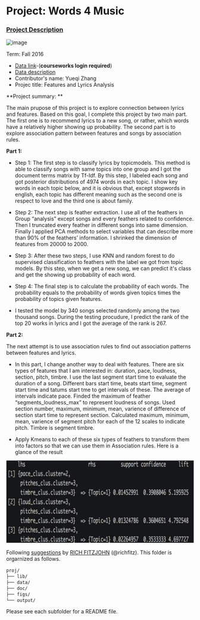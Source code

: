 # Project: Words 4 Music

### [Project Description](doc/Project4_desc.md)

![image](http://danverspublicschools.org/holten-richmond/wp-content/uploads/sites/6/2014/01/music-dandelion.jpg)

Term: Fall 2016

+ [Data link](https://courseworks2.columbia.edu/courses/11849/files/folder/Project_Files?preview=763391)-(**courseworks login required**)
+ [Data description](doc/readme.html)
+ Contributor's name: Yueqi Zhang
+ Projec title: Features and Lyrics Analysis

**Project summary: **

The main prupose of this project is to explore connection between lyrics and features. Based on this goal, I complete this project by two main part. The first one is to recommend lyrics to a new song, or rather, which words have a relatively higher showing up probability. The second part is to explore association pattern between features and songs by association rules. 

**Part 1:**

+ Step 1: The first step is to classify lyrics by topicmodels. This method is able to classify songs with same topics into one group and I got the document terms matrix by Tf-Idf. By this step, I labeled each song and got posterior distributions of 4974 words in each topic. I show key words in each topic below, and it is obvious that, except stopwords in english, each topic has different meaning such as the second one is respect to love and the third one is about family. 

+ Step 2: The next step is feather extraction. I use all of the feathers in Group “analysis” except songs and every feathers related to confidence. Then I truncated every feather in different songs into same dimension. Finally I applied PCA methods to select variables that can describe more than 90% of the feathers’ information. I shrinked the dimension of features from 20000 to 2000.

+ Step 3: After these two steps, I use KNN and random forest to do supervised classification to feathers with the label we got from topic models. By this step, when we get a new song, we can predict it's class and get the showing up probability of each word. 

+ Step 4: The final step is to calculate the probability of each words. The probability equals to the probability of words given topics times the probability of topics given features. 

+ I tested the model by 340 songs selected randomly among the two thousand songs. During the testing procudure, I predict the rank of the top 20 works in lyrics and I got the average of the rank is 267.

**Part 2:**

The next attempt is to use association rules to find out association patterns between features and lyrics. 

+ In this part, I change another way to deal with features. There are six types of features that I am interested in: duration, pace, loudness, section, pitch, timbre. I use the last segment start time to evaluate the duration of a song. Different bars start time, beats start time, segment start time and tatums start tme to get intervals of these. The average of intervals indicate pace. Finded the maximum of feather “segments_loudness_max” to represent loudness of songs. Used section number, maximum, minimum, mean, varience of difference of section start time to represent section. Calculated maximum, minimum, mean, varience of segment pitch for each of the 12 scales to indicate pitch. Timbre is segment timbre. 

+ Apply Kmeans to each of these six types of feathers to transform them into factors so that we can use them in Association rules. Here is a glance of the result

![image](https://github.com/TZstatsADS/Fall2016-proj4-Yueqi-Zhang/blob/master/output/result.png?raw=true)


	
Following [suggestions](http://nicercode.github.io/blog/2013-04-05-projects/) by [RICH FITZJOHN](http://nicercode.github.io/about/#Team) (@richfitz). This folder is orgarnized as follows.

```
proj/
├── lib/
├── data/
├── doc/
├── figs/
└── output/
```

Please see each subfolder for a README file.
